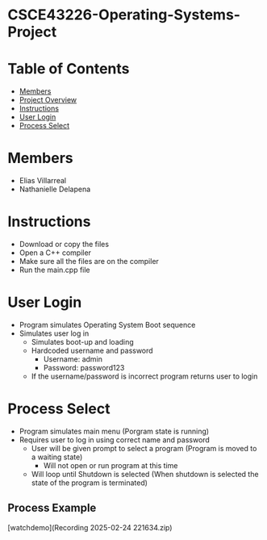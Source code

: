 # CSCE43226-Operating-Systems-Project
# Table of Contents  
- [Members](#members)  
- [Project Overview](#project-overview)  
- [Instructions](#instructions)  
- [User Login](#user-login)  
- [Process Select](#process-select)   

# Members
  - Elias Villarreal
  - Nathanielle Delapena
# Instructions
  - Download or copy the files
  - Open a  C++ compiler
  - Make sure all the files are on the compiler
  - Run the main.cpp file
# User Login
 - Program simulates Operating System Boot sequence
 - Simulates user log in
   - Simulates boot-up and loading
   - Hardcoded username and password
     - Username: admin
     - Password: password123 
   - If the username/password is incorrect program returns user to login
# Process Select
 - Program simulates main menu (Porgram state is running)
 - Requires user to log in using correct name and password 
   - User will be given prompt to select a program (Program is moved to a waiting state)
     - Will not open or run program at this time  
   - Will loop until Shutdown is selected (When shutdown is selected the state of the program is terminated)

  ## Process Example
  [watchdemo](Recording 2025-02-24 221634.zip)
